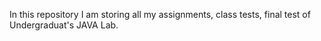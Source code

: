 In this repository I am storing all my assignments, class tests, final test of Undergraduat's JAVA Lab.
